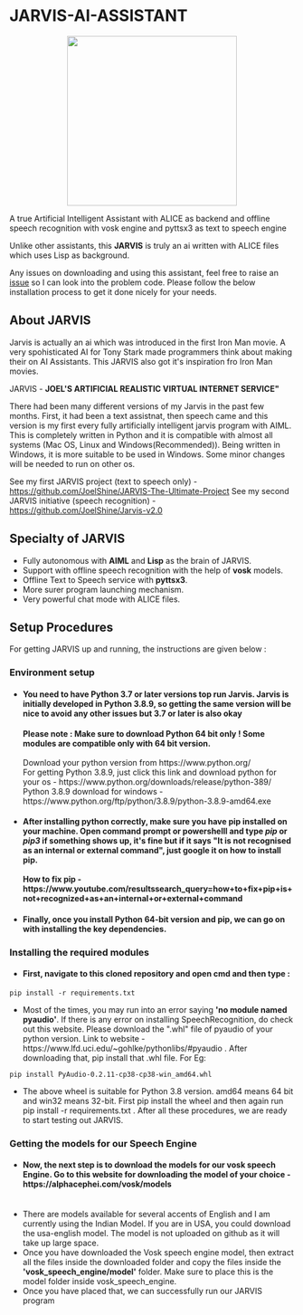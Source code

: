 # JARVIS-AI-ASSISTANT

<p align='center'>
  <img src = "https://github.com/JoelShine/JARVIS-AI-ASSISTANT/blob/main/jarvis-assets/J.A.R.V.I.S.png" height='300' width='300'>
  </p>

A true Artificial Intelligent Assistant with ALICE as backend and offline speech recognition with vosk engine and pyttsx3 as text to speech engine

Unlike other assistants, this **JARVIS** is truly an ai written with ALICE files which uses Lisp as background.

Any issues on downloading and using this assistant, feel free to raise an [issue](https://github.com/JoelShine/JARVIS-AI-ASSISTANT/issues) so I can look into the problem code. Please follow the below installation process to get it done nicely for your needs.

## About JARVIS

Jarvis is actually an ai which was introduced in the first Iron Man movie. A very spohisticated AI for Tony Stark made programmers think about making their on AI Assistants. This JARVIS also got it's inspiration fro Iron Man movies.

JARVIS - **JOEL'S ARTIFICIAL REALISTIC VIRTUAL INTERNET SERVICE"**

There had been many different versions of my Jarvis in the past few months. First, it had been a text assistnat, then speech came and this version is my first every fully artificially intelligent jarvis program with AIML. This is completely written in Python and it is compatible with almost all systems (Mac OS, Linux and Windows(Recommended)). Being written in Windows, it is more suitable to be used in Windows. Some minor changes will be needed to run on other os.

See my first JARVIS project (text to speech only) - https://github.com/JoelShine/JARVIS-The-Ultimate-Project
See my second JARVIS initiative (speech recognition) - https://github.com/JoelShine/Jarvis-v2.0

## Specialty of JARVIS

<ul>
  <li>Fully autonomous with <b>AIML</b> and <b>Lisp</b> as the brain of JARVIS.</li>
  <li>Support with offline speech recognition with the help of <b>vosk</b> models.</li>
  <li>Offline Text to Speech service with <b>pyttsx3</b>.</li>
  <li>More surer program launching mechanism.</li>
  <li>Very powerful chat mode with ALICE files.</li>
</ul>

## Setup Procedures
For getting JARVIS up and running, the instructions are given below :

### Environment setup
<ul>
  <li> <h4> You need to have Python 3.7 or later versions top run Jarvis. Jarvis is initially developed in Python 3.8.9, so getting the same version will be nice to avoid any other issues but 3.7 or later is also okay</h4> <b>Please note : Make sure to download Python 64 bit only ! Some modules are compatible only with 64 bit version.</b> <br><br> Download your python version from https://www.python.org/ <br> For getting Python 3.8.9, just click this link and download python for your os - https://www.python.org/downloads/release/python-389/ <br> Python 3.8.9 download for windows - https://www.python.org/ftp/python/3.8.9/python-3.8.9-amd64.exe <br></li>
  
  <li> <h4> After installing python correctly, make sure you have pip installed on your machine. Open command prompt or powershelll and type <i>pip</i> or <i>pip3</i> if something shows up, it's fine but if it says "It is not recognised as an internal or external command", just google it on how to install pip.<br><br>How to fix pip - https://www.youtube.com/resultssearch_query=how+to+fix+pip+is+not+recognized+as+an+internal+or+external+command</h4></li>
  
  <li><h4>Finally, once you install Python 64-bit version and pip, we can go on with installing the key dependencies. <br></h4></li>
</ul>

### Installing the required modules

<ul>
  <li><h4> First, navigate to this cloned repository and open cmd and then type : </h4></li>
</ul>

```
pip install -r requirements.txt
```
<ul>
  <li>Most of the times, you may run into an error saying <b>'no module named pyaudio'</b>. If there is any error on installing SpeechRecognition, do check out this website. Please download the ".whl" file of pyaudio of your python version. Link to website - https://www.lfd.uci.edu/~gohlke/pythonlibs/#pyaudio . After downloading that, pip install that .whl file. For Eg:</li>
  </ul>
  
 ```
 pip install PyAudio‑0.2.11‑cp38‑cp38‑win_amd64.whl
 ```
 <ul>
  <li>The above wheel is suitable for Python 3.8 version. amd64 means 64 bit and win32 means 32-bit. First pip install the wheel and then again run pip install -r requirements.txt . After all these procedures, we are ready to start testing out JARVIS. <br></li>
  </ul>

### Getting the models for our Speech Engine

<ul>
  <li><h4>Now, the next step is to download the models for our vosk speech Engine. Go to this website for downloading the model of your choice - https://alphacephei.com/vosk/models</h4><br></li>
  <li>There are models available for several accents of English and I am currently using the Indian Model. If you are in USA, you could download the usa-english model. The model is not uploaded on github as it will take up large space.<br></li>
  <li>Once you have downloaded the Vosk speech engine model, then extract all the files inside the downloaded folder and copy the files inside the <b>'vosk_speech_engine/model'</b> folder. Make sure to place this is the model folder inside vosk_speech_engine.<br></li>
  <li>Once you have placed that, we can successfully run our JARVIS program</li>
  </ul>
